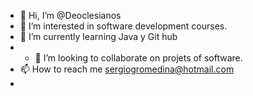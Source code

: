 - 👋 Hi, I’m @Deoclesianos
- 👀 I’m interested in software development courses.
- 🌱 I’m currently learning Java y Git hub
- - 💞️ I’m looking to collaborate on projets of software.
- 📫 How to reach me sergiogromedina@hotmail.com
- 

<!---
Deoclesianos/Deoclesianos is a ✨ special ✨ repository because its `README.md` (this file) appears on your GitHub profile.
You can click the Preview link to take a look at your changes.
--->
